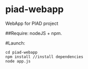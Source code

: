 piad-webapp
===========

WebApp for PIAD project

##Require:
nodeJS + npm.

#Launch:
```
cd piad-webapp
npm install //install dependencies
node app.js
```

